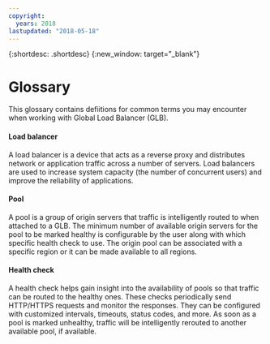 ```yaml
---
copyright:
  years: 2018
lastupdated: "2018-05-18"
---
```


{:shortdesc: .shortdesc}
{:new_window: target="_blank"}


# Glossary
This glossary contains defiitions for common terms you may encounter when working with Global Load Balancer (GLB).

#### Load balancer
A load balancer is a device that acts as a reverse proxy and distributes network or application traffic across a number of servers. Load balancers are used to increase system capacity (the number of concurrent users) and improve the reliability of applications.

#### Pool
A pool is a group of origin servers that traffic is intelligently routed to when attached to a GLB. The minimum number of available origin servers for the pool to be marked healthy is configurable by the user along with which specific health check to use. The origin pool can be associated with a specific region or it can be made available to all regions.

#### Health check
A health check helps gain insight into the availability of pools so that traffic can be routed to the healthy ones. These checks periodically send HTTP/HTTPS requests and monitor the responses. They can be configured with customized intervals, timeouts, status codes, and more. As soon as a pool is marked unhealthy, traffic will be intelligently rerouted to another available pool, if available.
